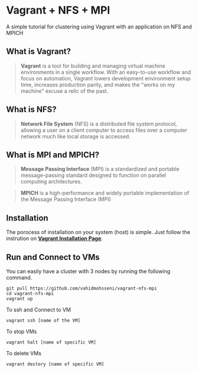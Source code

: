 # Vagrant + NFS + MPI
A simple tutorial for clustering using Vagrant with an application on NFS and MPICH


## What is Vagrant?
> **Vagrant** is a tool for building and managing virtual machine environments in a single workflow. With an easy-to-use workflow and focus on automation, Vagrant lowers development environment setup time, increases production parity, and makes the "works on my machine" excuse a relic of the past.

## What is NFS?
> **Network File System** (NFS) is a distributed file system protocol, allowing a user on a client computer to access files over a computer network much like local storage is accessed.

## What is MPI and MPICH?
> **Message Passing Interface** (MPI) is a standardized and portable message-passing standard designed to function on parallel computing architectures. 

> **MPICH** is a high-performance and widely portable implementation of the Message Passing Interface (MPI)

## Installation 
The porocess of installation on your system (host) is simple.
Just follow the instrution on **[Vagrant Installation Page](https://www.vagrantup.com/downloads "Vagrant Installation Page")**.


## Run and Connect to VMs
You can easily have a cluster with 3 nodes by running the following command. 
```shell
git pull https://github.com/vahidmohsseni/vagrant-nfs-mpi
cd vagrant-nfs-mpi
vagrant up
```

To ssh and Connect to VM
```shell
vagrant ssh [name of the VM]
```

To stop VMs
```shell
vagrant halt [name of specific VM]
```

To delete VMs
```shell
vagrant destory [name of specific VM]
```



